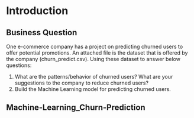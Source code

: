 # Introduction
## Business Question
One e-commerce company has a project on predicting churned users to offer potential promotions. An attached file is the dataset that is offered by the company (churn_predict.csv). Using these dataset to answer below questions:
1. What are the patterns/behavior of churned users? What are your suggestions to the
company to reduce churned users?
2. Build the Machine Learning model for predicting churned users.

## Machine-Learning_Churn-Prediction
